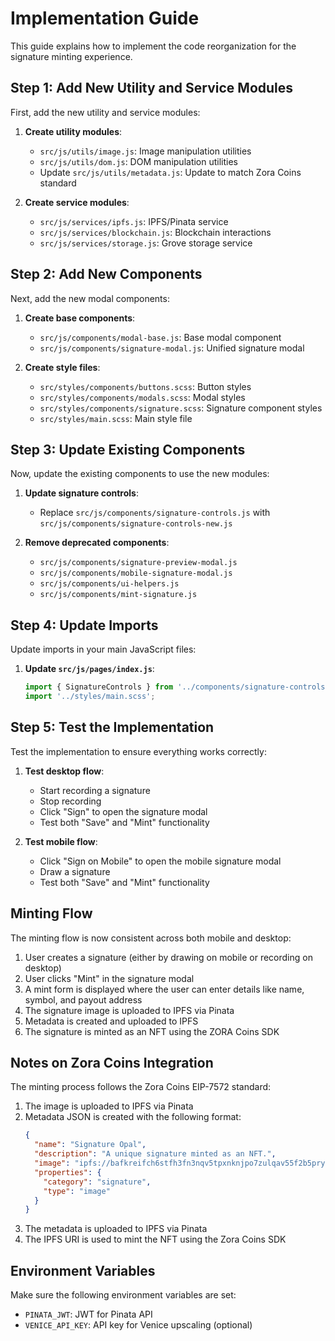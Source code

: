 # Implementation Guide

This guide explains how to implement the code reorganization for the signature minting experience.

## Step 1: Add New Utility and Service Modules

First, add the new utility and service modules:

1. **Create utility modules**:
   - `src/js/utils/image.js`: Image manipulation utilities
   - `src/js/utils/dom.js`: DOM manipulation utilities
   - Update `src/js/utils/metadata.js`: Update to match Zora Coins standard

2. **Create service modules**:
   - `src/js/services/ipfs.js`: IPFS/Pinata service
   - `src/js/services/blockchain.js`: Blockchain interactions
   - `src/js/services/storage.js`: Grove storage service

## Step 2: Add New Components

Next, add the new modal components:

1. **Create base components**:
   - `src/js/components/modal-base.js`: Base modal component
   - `src/js/components/signature-modal.js`: Unified signature modal

2. **Create style files**:
   - `src/styles/components/buttons.scss`: Button styles
   - `src/styles/components/modals.scss`: Modal styles
   - `src/styles/components/signature.scss`: Signature component styles
   - `src/styles/main.scss`: Main style file

## Step 3: Update Existing Components

Now, update the existing components to use the new modules:

1. **Update signature controls**:
   - Replace `src/js/components/signature-controls.js` with `src/js/components/signature-controls-new.js`

2. **Remove deprecated components**:
   - `src/js/components/signature-preview-modal.js`
   - `src/js/components/mobile-signature-modal.js`
   - `src/js/components/ui-helpers.js`
   - `src/js/components/mint-signature.js`

## Step 4: Update Imports

Update imports in your main JavaScript files:

1. **Update `src/js/pages/index.js`**:
   ```javascript
   import { SignatureControls } from '../components/signature-controls-new.js';
   import '../styles/main.scss';
   ```

## Step 5: Test the Implementation

Test the implementation to ensure everything works correctly:

1. **Test desktop flow**:
   - Start recording a signature
   - Stop recording
   - Click "Sign" to open the signature modal
   - Test both "Save" and "Mint" functionality

2. **Test mobile flow**:
   - Click "Sign on Mobile" to open the mobile signature modal
   - Draw a signature
   - Test both "Save" and "Mint" functionality

## Minting Flow

The minting flow is now consistent across both mobile and desktop:

1. User creates a signature (either by drawing on mobile or recording on desktop)
2. User clicks "Mint" in the signature modal
3. A mint form is displayed where the user can enter details like name, symbol, and payout address
4. The signature image is uploaded to IPFS via Pinata
5. Metadata is created and uploaded to IPFS
6. The signature is minted as an NFT using the ZORA Coins SDK

## Notes on Zora Coins Integration

The minting process follows the Zora Coins EIP-7572 standard:

1. The image is uploaded to IPFS via Pinata
2. Metadata JSON is created with the following format:
   ```json
   {
     "name": "Signature Opal",
     "description": "A unique signature minted as an NFT.",
     "image": "ipfs://bafkreifch6stfh3fn3nqv5tpxnknjpo7zulqav55f2b5pryadx6hldldwe",
     "properties": {
       "category": "signature",
       "type": "image"
     }
   }
   ```
3. The metadata is uploaded to IPFS via Pinata
4. The IPFS URI is used to mint the NFT using the Zora Coins SDK

## Environment Variables

Make sure the following environment variables are set:

- `PINATA_JWT`: JWT for Pinata API
- `VENICE_API_KEY`: API key for Venice upscaling (optional)
